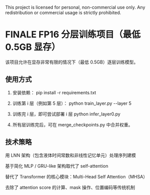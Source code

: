 This project is licensed for personal, non-commercial use only.
Any redistribution or commercial usage is strictly prohibited.

# FINALE FP16 分层训练项目（最低 0.5GB 显存）

该项目允许在显存非常有限的情况下（最低 0.5GB）逐层训练模型。

## 使用方式

1. 安装依赖：
    pip install -r requirements.txt

2. 训练第 i 层（例如第 5 层）：
    python train_layer.py --layer 5

3. 训练完 i 层，即可尝试部署 i 层
    python infer_layer0.py

5. 所有层训练完后，可在 merge_checkpoints.py 中合并权重。

## 技术策略
用 LNN 架构（包含液体时间常数和非线性记忆单元）处理序列建模

基于简化 MLP / GRU-like 架构取代了 self-attention

替代了 Transformer 的核心模块：Multi-Head Self Attention（MHSA）

去除了 attention score 的计算、mask 操作、位置编码等传统机制
